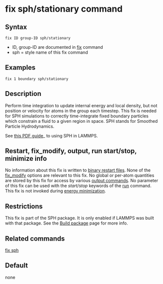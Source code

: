 # fix sph/stationary command

## Syntax

    fix ID group-ID sph/stationary

-   ID, group-ID are documented in [fix](fix) command
-   sph = style name of this fix command

## Examples

``` LAMMPS
fix 1 boundary sph/stationary
```

## Description

Perform time integration to update internal energy and local density,
but not position or velocity for atoms in the group each timestep. This
fix is needed for SPH simulations to correctly time-integrate fixed
boundary particles which constrain a fluid to a given region in space.
SPH stands for Smoothed Particle Hydrodynamics.

See [this PDF guide](PDF/SPH_LAMMPS_userguide.pdf)\_ to using SPH in
LAMMPS.

## Restart, fix_modify, output, run start/stop, minimize info

No information about this fix is written to [binary restart
files](restart). None of the [fix_modify](fix_modify) options are
relevant to this fix. No global or per-atom quantities are stored by
this fix for access by various [output commands](Howto_output). No
parameter of this fix can be used with the *start/stop* keywords of the
[run](run) command. This fix is not invoked during [energy
minimization](minimize).

## Restrictions

This fix is part of the SPH package. It is only enabled if LAMMPS was
built with that package. See the [Build package](Build_package) page for
more info.

## Related commands

[fix sph](fix_sph)

## Default

none
